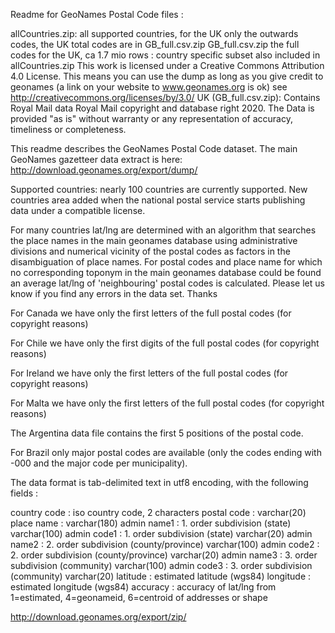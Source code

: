 
Readme for GeoNames Postal Code files :

allCountries.zip: all supported countries, for the UK only the outwards codes, the UK total codes are in GB_full.csv.zip 
GB_full.csv.zip the full codes for the UK, ca 1.7 mio rows
<iso countrycode>: country specific subset also included in allCountries.zip
This work is licensed under a Creative Commons Attribution 4.0 License.
This means you can use the dump as long as you give credit to geonames (a link on your website to www.geonames.org is ok)
see http://creativecommons.org/licenses/by/3.0/
UK (GB_full.csv.zip): Contains Royal Mail data Royal Mail copyright and database right 2020.
The Data is provided "as is" without warranty or any representation of accuracy, timeliness or completeness.

This readme describes the GeoNames Postal Code dataset.
The main GeoNames gazetteer data extract is here: http://download.geonames.org/export/dump/


Supported countries: nearly 100 countries are currently supported. New countries area added when the national postal service starts publishing data under a compatible license.

For many countries lat/lng are determined with an algorithm that searches the place names in the main geonames database 
using administrative divisions and numerical vicinity of the postal codes as factors in the disambiguation of place names. 
For postal codes and place name for which no corresponding toponym in the main geonames database could be found an average 
lat/lng of 'neighbouring' postal codes is calculated.
Please let us know if you find any errors in the data set. Thanks

For Canada we have only the first letters of the full postal codes (for copyright reasons)

For Chile we have only the first digits of the full postal codes (for copyright reasons)

For Ireland we have only the first letters of the full postal codes (for copyright reasons)

For Malta we have only the first letters of the full postal codes (for copyright reasons)

The Argentina data file contains the first 5 positions of the postal code.

For Brazil only major postal codes are available (only the codes ending with -000 and the major code per municipality).

The data format is tab-delimited text in utf8 encoding, with the following fields :

country code      : iso country code, 2 characters
postal code       : varchar(20)
place name        : varchar(180)
admin name1       : 1. order subdivision (state) varchar(100)
admin code1       : 1. order subdivision (state) varchar(20)
admin name2       : 2. order subdivision (county/province) varchar(100)
admin code2       : 2. order subdivision (county/province) varchar(20)
admin name3       : 3. order subdivision (community) varchar(100)
admin code3       : 3. order subdivision (community) varchar(20)
latitude          : estimated latitude (wgs84)
longitude         : estimated longitude (wgs84)
accuracy          : accuracy of lat/lng from 1=estimated, 4=geonameid, 6=centroid of addresses or shape

http://download.geonames.org/export/zip/
